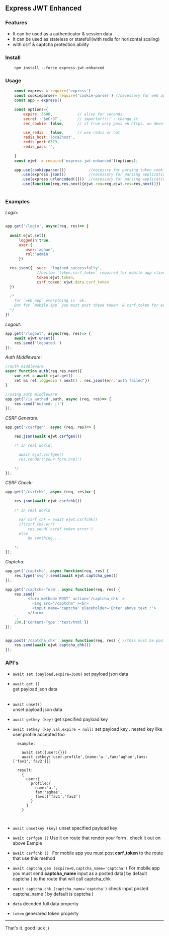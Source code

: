 ## __Express JWT Enhanced__ 

### Features
- It can be used as a authenticator & session data
- It can be used as stateless or statefull(with redis for horizontal scaling) 
- with csrf & captcha protection ability

### Install

```
    npm install --force express-jwt-enhanced
```

### Usage
```javascript
    const express = require('express')
    const cookieparser= require('cookie-parser') //necessary for web apps (by default it stored in cookie on client side)  . for mobile apps you can get token via json result
    const app = express()

    const options={
        expire: 3600,           // alive for seconds
        secret :`$eCr3T`,       // importat!!!! : change it
        sec_cookie: false,      // if true only pass on https. on develop dont set it to true

        use_redis : false,      // use redis or not
        redis_host:'localhost',
        redis_port:6379,
        redis_pass:'',
        
    }
    const ejwt  = require('express-jwt-enhanced')(options); 

    app.use(cookieparser())          //necessry for parsing token cookie
       .use(express.json())          //necessary for parsing application/json
       .use(express.urlencoded({}))  //necessary for parsing application/x-www-form-urlencoded
       .use(function(req,res,next){ejwt.req=req,ejwt.res=res,next()})    //necessary 
    
```

### Examples 

 
*Login:*
```javascript

app.get('/login', async(req, res)=> {
  
  await ejwt.set({ 
      loggedin:true,
      user:{
         user:'aghae',
         rol:'admin' 
      })

  res.json({  succ: 'logined successfully',
              //bellow `token,csrf_token` required for mobile app clients but it no need in web apps
              token:ejwt.token,
              csrf_token: ejwt.data.csrf_token
  })

  /* 
    for `web app` everything is  ok.  
    But for `mobile app` you must post these token  & csrf_token for each requests
  */
})
```


*Logout:*        
```javascript
app.get('/logout', async(req, res)=> {
    await ejwt.unset()
    res.send('logouted.')
});
```


*Auth Middleware:*

```javascript
//auth middleware
async function auth(req,res,next){
    var ret = await ejwt.get()
    ret && ret.loggedin ? next() : res.json({err:'auth failed'})
}

//using auth middleware
app.get('/is_authed',auth, async (req, res)=> {
    res.send('Authed. ;)')
});
```

*CSRF Generate:*        
```javascript
app.get('/csrfgen', async (req, res)=> {

    res.json(await ejwt.csrfgen())

    /* in real world:

      await ejwt.csrfgen()
      res.render('your-form.hrml')

    */
});
```

*CSRF Check:*        
```javascript
app.get('/csrfchk', async (req, res)=> {

    res.json(await ejwt.csrfchk())
    
    /* in real world

      var csrf_chk = await ejwt.csrfchk()
      if(csrf_chk.err) 
          res.send('csruf token error')
      else
          do somthing....

    */
});
```

*Captcha:*        
```javascript
app.get('/captcha', async function(req, res) {
    res.type('svg').send(await ejwt.captcha_gen())
});

app.get('/captcha-form', async function(req, res) {
    res.send(`
          <form method='POST' action='/captcha_chk' >
            <img src="/captcha" ><br>
            <input name='captcha' placeholder='Enter above text :'>
          </form>
    `,
    200,{'Content-Type':'text/html'})
});


app.post('/captcha_chk', async function(req, res) { //this must be post method
    res.send(await ejwt.captcha_chk())
});

```

### API's

+ ` await set (payload,expire=3600) `
   set payload json data
   &nbsp;

+ `await get ()`  
  get payload  json data  
   &nbsp;
   
+ `await unset()`  
  unset payload json data 
   &nbsp;

+ `await getkey (key)`
  get specified payload key
   &nbsp;

+ `await setkey (key,val,expire = null)`
  set payload key . nested key like user.profile accepted too
  ```
    example:

      await set({user:{}})
      await setkey('user.profile',{name:'a.',fam:'aghae',favs:['fav1','fav2']})

    result: 
      {
        user:{
          profile:{
            name:'a.',
            fam:'aghae',
            favs:['fav1','fav2']
          }
        }
      }

   
+ `await unsetkey (key)`
  unset specified payload key
&nbsp;
  
+ `await csrfgen ()`
   Use it on route that render your form . check it out on above Eample 
  &nbsp;  

+ `await csrfchk () `
  For mobile app you must post __csrf_token__ to the route that use this 
    method 
  &nbsp;
  
+ `await captcha_gen (expire=0,captcha_name='captcha')`
   For mobile app you must send __captcha_name__  input  as a posted data( by default captcha )  to the route that will call captcha_chk
    &nbsp;

+ `await captcha_chk (captcha_name='captcha')`
   check input posted captcha_name ( by default is captcha )
  &nbsp;

+ `data` 
  decoded full data property
  &nbsp;

+ `token`
   generared token property

---

That's it.
good luck ;)
